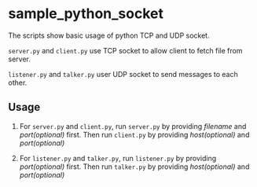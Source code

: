 # sample_python_socket
The scripts show basic usage of python TCP and UDP socket.

`server.py` and `client.py` use TCP socket to allow client to fetch file from server.

`listener.py` and `talker.py` user UDP socket to send messages to each other. 

## Usage 
1. For `server.py` and `client.py`, run `server.py` by providing *filename* and *port(optional)* first. Then run `client.py` by providing *host(optional)* and *port(optional)* 

2. For `listener.py` and `talker.py`, run `listener.py` by providing *port(optional)* first. Then run `talker.py` by providing *host(optional)* and *port(optional)* 